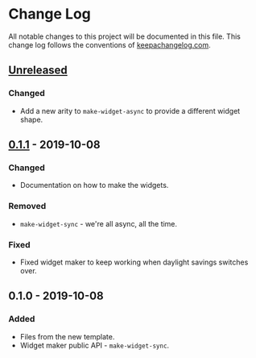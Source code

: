 # Change Log
All notable changes to this project will be documented in this file. This change log follows the conventions of [keepachangelog.com](http://keepachangelog.com/).

## [Unreleased]
### Changed
- Add a new arity to `make-widget-async` to provide a different widget shape.

## [0.1.1] - 2019-10-08
### Changed
- Documentation on how to make the widgets.

### Removed
- `make-widget-sync` - we're all async, all the time.

### Fixed
- Fixed widget maker to keep working when daylight savings switches over.

## 0.1.0 - 2019-10-08
### Added
- Files from the new template.
- Widget maker public API - `make-widget-sync`.

[Unreleased]: https://github.com/your-name/double-booked/compare/0.1.1...HEAD
[0.1.1]: https://github.com/your-name/double-booked/compare/0.1.0...0.1.1
